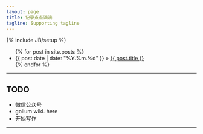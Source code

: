 ```yaml
---
layout: page
title: 记录点点滴滴
tagline: Supporting tagline
---
```

{% include JB/setup %}

<ul class="posts">
  {% for post in site.posts %}
  <!-- date_to_string -->
    <li><span>{{ post.date | date: "%Y.%m.%d" }}</span> &raquo; <a href="{{ BASE_PATH }}{{ post.url }}">{{ post.title }}</a></li>
  {% endfor %}
</ul>

---
## TODO

* 微信公众号
* gollum wiki. here
* 开始写作

---
